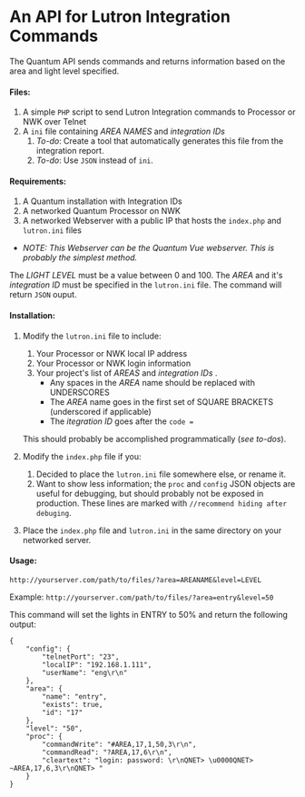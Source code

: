 # An API for Lutron Integration Commands

The Quantum API sends commands and returns information based on the area and light level specified.

#### Files:
1. A simple `PHP` script to send Lutron Integration commands to Processor or NWK over Telnet
2. A `ini` file containing *AREA NAMES* and *integration IDs*
   1. *To-do*: Create a tool that automatically generates this file from the integration report.
   2. *To-do*: Use `JSON` instead of `ini`.
  

#### Requirements: 

1. A Quantum installation with Integration IDs
2. A networked Quantum Processor on NWK
3. A networked Webserver with a public IP that hosts the `index.php` and `lutron.ini` files
  - *NOTE: This Webserver can be the Quantum Vue webserver.  This is probably the simplest method.*

The *LIGHT LEVEL* must be a value between 0 and 100.  The *AREA* and it's *integration ID* must be specified in the `lutron.ini` file.  The command will return `JSON` ouput.

#### Installation: 

1. Modify the `lutron.ini` file to include:
   1. Your Processor or NWK local IP address
   2. Your Processor or NWK login information
   3. Your project's list of *AREAS* and *integration IDs* . 
      - Any spaces in the *AREA* name should be replaced with UNDERSCORES
      - The *AREA* name goes in the first set of SQUARE BRACKETS (underscored if applicable)
      - The *itegration ID* goes after the `code =`
   
   This should probably be accomplished programmatically (*see to-dos*).
2. Modify the `index.php` file if you:
   1. Decided to place the `lutron.ini` file somewhere else, or rename it.
   2. Want to show less information; the `proc` and `config` JSON objects are useful for debugging, but should probably not 
   be exposed in production.  These lines are marked with `//recommend hiding after debuging`.
3. Place the `index.php` file and `lutron.ini` in the same directory on your networked server.

#### Usage: 

`http://yourserver.com/path/to/files/?area=AREANAME&level=LEVEL`

Example: `http://yourserver.com/path/to/files/?area=entry&level=50`

This command will set the lights in ENTRY to 50% and return the following output:

```
{
    "config": {
        "telnetPort": "23",
        "localIP": "192.168.1.111",
        "userName": "eng\r\n"
    },
    "area": {
        "name": "entry",
        "exists": true,
        "id": "17"
    },
    "level": "50",
    "proc": {
        "commandWrite": "#AREA,17,1,50,3\r\n",
        "commandRead": "?AREA,17,6\r\n",
        "cleartext": "login: password: \r\nQNET> \u0000QNET> ~AREA,17,6,3\r\nQNET> "
    }
}
```
